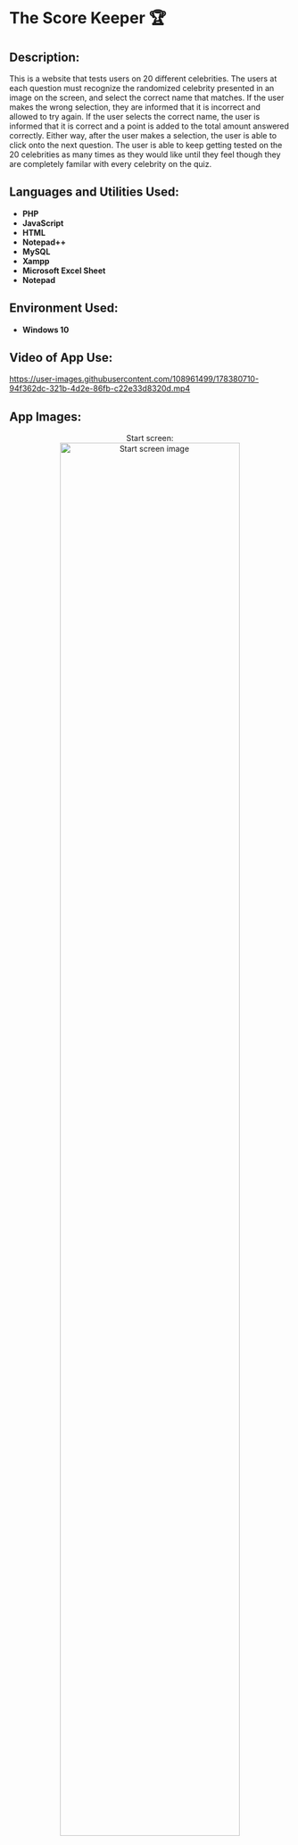 <h1>The Score Keeper 🏆 </h1>

<h2>Description:</h2>
This is a website that tests users on 20 different celebrities. The users at each question must recognize the randomized celebrity presented in an image on the screen, and select the correct name that matches. If the user makes the wrong selection, they are informed that it is incorrect and allowed to try again. If the user selects the correct name, the user is informed that it is correct and a point is added to the total amount answered correctly. Either way, after the user makes a selection, the user is able to click onto the next question. The user is able to keep getting tested on the 20 celebrities as many times as they would like until they feel though they are completely familar with every celebrity on the quiz.
<br />

<h2>Languages and Utilities Used:</h2>

- <b>PHP</b> 
- <b>JavaScript</b>
- <b>HTML</b> 
- <b>Notepad++</b> 
- <b>MySQL</b> 
- <b>Xampp</b> 
- <b>Microsoft Excel Sheet</b> 
- <b>Notepad</b> 

<h2>Environment Used:</h2>

- <b>Windows 10</b>

<h2>Video of App Use:</h2>

https://user-images.githubusercontent.com/108961499/178380710-94f362dc-321b-4d2e-86fb-c22e33d8320d.mp4

<h2>App Images:</h2>

<p align="center">
Start screen: <br/>
<img src="https://i.imgur.com/njUKCyh.png" height="80%" width="80%" alt="Start screen image"/>
<br />
<br />
Quiz begins:  <br/>
<img src="https://i.imgur.com/OW4mlxl.png" height="80%" width="80%" alt="Quiz begins image"/>
<br />
<br />
Answer is correct: <br/>
<img src="https://i.imgur.com/JUzQSaq.png" height="80%" width="80%" alt="Answer is correct image"/>
<br />
<br />
Answer is incorrect:  <br/>
<img src="https://i.imgur.com/m0XwWjd.png" height="80%" width="80%" alt="Answer is incorrect image"/>
<br />
<br />
Correct answer button is clicked:  <br/>
<img src="https://i.imgur.com/eD0ZMN2.png" height="80%" width="80%" alt="Correct answer button is clicked image"/>
<br />

<!--
--!>
